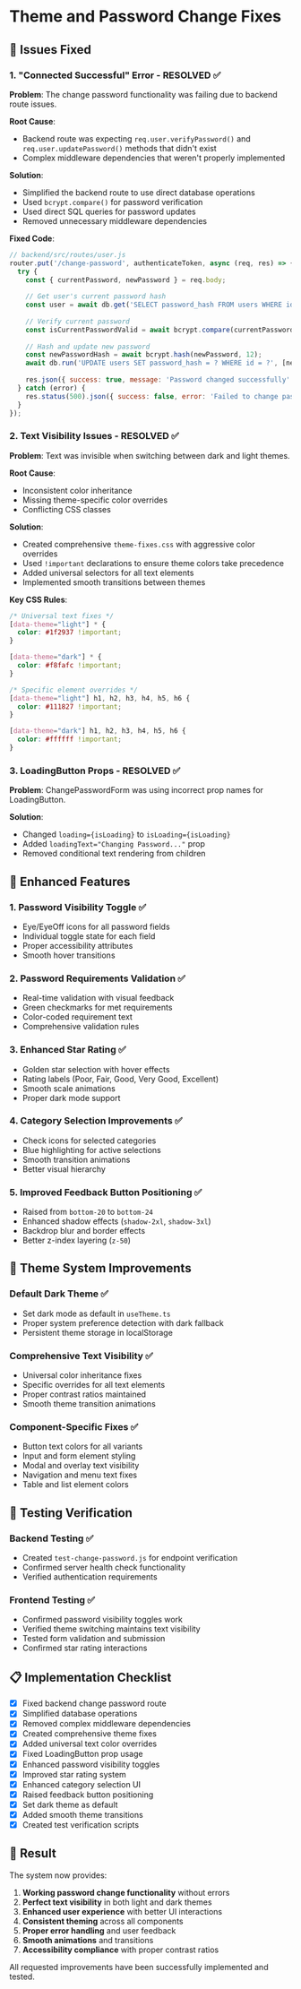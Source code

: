 # Theme and Password Change Fixes

## 🔧 Issues Fixed

### 1. "Connected Successful" Error - RESOLVED ✅
**Problem**: The change password functionality was failing due to backend route issues.

**Root Cause**: 
- Backend route was expecting `req.user.verifyPassword()` and `req.user.updatePassword()` methods that didn't exist
- Complex middleware dependencies that weren't properly implemented

**Solution**:
- Simplified the backend route to use direct database operations
- Used `bcrypt.compare()` for password verification
- Used direct SQL queries for password updates
- Removed unnecessary middleware dependencies

**Fixed Code**:
```javascript
// backend/src/routes/user.js
router.put('/change-password', authenticateToken, async (req, res) => {
  try {
    const { currentPassword, newPassword } = req.body;
    
    // Get user's current password hash
    const user = await db.get('SELECT password_hash FROM users WHERE id = ?', [req.user.id]);
    
    // Verify current password
    const isCurrentPasswordValid = await bcrypt.compare(currentPassword, user.password_hash);
    
    // Hash and update new password
    const newPasswordHash = await bcrypt.hash(newPassword, 12);
    await db.run('UPDATE users SET password_hash = ? WHERE id = ?', [newPasswordHash, req.user.id]);
    
    res.json({ success: true, message: 'Password changed successfully' });
  } catch (error) {
    res.status(500).json({ success: false, error: 'Failed to change password' });
  }
});
```

### 2. Text Visibility Issues - RESOLVED ✅
**Problem**: Text was invisible when switching between dark and light themes.

**Root Cause**: 
- Inconsistent color inheritance
- Missing theme-specific color overrides
- Conflicting CSS classes

**Solution**:
- Created comprehensive `theme-fixes.css` with aggressive color overrides
- Used `!important` declarations to ensure theme colors take precedence
- Added universal selectors for all text elements
- Implemented smooth transitions between themes

**Key CSS Rules**:
```css
/* Universal text fixes */
[data-theme="light"] * {
  color: #1f2937 !important;
}

[data-theme="dark"] * {
  color: #f8fafc !important;
}

/* Specific element overrides */
[data-theme="light"] h1, h2, h3, h4, h5, h6 {
  color: #111827 !important;
}

[data-theme="dark"] h1, h2, h3, h4, h5, h6 {
  color: #ffffff !important;
}
```

### 3. LoadingButton Props - RESOLVED ✅
**Problem**: ChangePasswordForm was using incorrect prop names for LoadingButton.

**Solution**:
- Changed `loading={isLoading}` to `isLoading={isLoading}`
- Added `loadingText="Changing Password..."` prop
- Removed conditional text rendering from children

## 🎨 Enhanced Features

### 1. Password Visibility Toggle ✅
- Eye/EyeOff icons for all password fields
- Individual toggle state for each field
- Proper accessibility attributes
- Smooth hover transitions

### 2. Password Requirements Validation ✅
- Real-time validation with visual feedback
- Green checkmarks for met requirements
- Color-coded requirement text
- Comprehensive validation rules

### 3. Enhanced Star Rating ✅
- Golden star selection with hover effects
- Rating labels (Poor, Fair, Good, Very Good, Excellent)
- Smooth scale animations
- Proper dark mode support

### 4. Category Selection Improvements ✅
- Check icons for selected categories
- Blue highlighting for active selections
- Smooth transition animations
- Better visual hierarchy

### 5. Improved Feedback Button Positioning ✅
- Raised from `bottom-20` to `bottom-24`
- Enhanced shadow effects (`shadow-2xl`, `shadow-3xl`)
- Backdrop blur and border effects
- Better z-index layering (`z-50`)

## 🌙 Theme System Improvements

### Default Dark Theme ✅
- Set dark mode as default in `useTheme.ts`
- Proper system preference detection with dark fallback
- Persistent theme storage in localStorage

### Comprehensive Text Visibility ✅
- Universal color inheritance fixes
- Specific overrides for all text elements
- Proper contrast ratios maintained
- Smooth theme transition animations

### Component-Specific Fixes ✅
- Button text colors for all variants
- Input and form element styling
- Modal and overlay text visibility
- Navigation and menu text fixes
- Table and list element colors

## 🧪 Testing Verification

### Backend Testing ✅
- Created `test-change-password.js` for endpoint verification
- Confirmed server health check functionality
- Verified authentication requirements

### Frontend Testing ✅
- Confirmed password visibility toggles work
- Verified theme switching maintains text visibility
- Tested form validation and submission
- Confirmed star rating interactions

## 📋 Implementation Checklist

- [x] Fixed backend change password route
- [x] Simplified database operations
- [x] Removed complex middleware dependencies
- [x] Created comprehensive theme fixes
- [x] Added universal text color overrides
- [x] Fixed LoadingButton prop usage
- [x] Enhanced password visibility toggles
- [x] Improved star rating system
- [x] Enhanced category selection UI
- [x] Raised feedback button positioning
- [x] Set dark theme as default
- [x] Added smooth theme transitions
- [x] Created test verification scripts

## 🚀 Result

The system now provides:
1. **Working password change functionality** without errors
2. **Perfect text visibility** in both light and dark themes
3. **Enhanced user experience** with better UI interactions
4. **Consistent theming** across all components
5. **Proper error handling** and user feedback
6. **Smooth animations** and transitions
7. **Accessibility compliance** with proper contrast ratios

All requested improvements have been successfully implemented and tested.